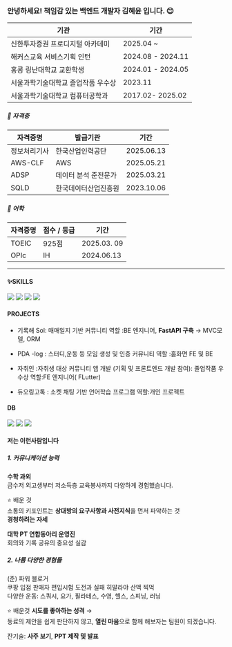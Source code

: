 ### 안녕하세요! 책임감 있는 백엔드 개발자 **김혜윤** 입니다. 😊



| 기관                         | 기간             |
|------------------------------|------------------|
| 신한투자증권 프로디지털 아카데미   | 2025.04 ~         |
| 해커스교육 서비스기획 인턴       | 2024.08 - 2024.11 |
| 홍콩 링난대학교 교환학생        | 2024.01 - 2024.05 |
| 서울과학기술대학교 졸업작품 우수상        | 2023.11 |
| 서울과학기술대학교 컴퓨터공학과 | 2017.02- 2025.02 |

##### 🏅 자격증 
| 자격증명 | 발급기관|기간             |
|------------------|------|------------------|
| 정보처리기사       | 한국산업인력공단 | 2025.06.13|
| AWS-CLF            |  AWS |2025.05.21|
| ADSP             | 데이터 분석 준전문가 |2025.03.21|
| SQLD             | 한국데이터산업진흥원 |2023.10.06|

##### 🏅 어학
| 자격증명 | 점수 / 등급 | 기간             |
|------------------|------------|------------------|
| TOEIC            | 925점       | 2025.03. 09|
| OPIc             | IH          |2024.06.13 |




---

#### ✨SKILLS

<img src="https://img.shields.io/badge/Python-%23FBCEB1?style=for-the-badge&logo=Python&logoColor=white">  <img src="https://img.shields.io/badge/Flutter-%23FFD580?style=for-the-badge&logo=Flutter&logoColor=white">  <img src="https://img.shields.io/badge/C-%23FF8C00?style=for-the-badge&logo=C&logoColor=white">  <img src="https://img.shields.io/badge/JavaScript-%23FAD6BF?style=for-the-badge&logo=JavaScript&logoColor=black">  

#### PROJECTS

- 기록해 Sol: 매매일지 기반 커뮤니티
역할 :BE 엔지니어, **FastAPI 구축**  → MVC모델, ORM  

- PDA -log : 스터디,운동 등 모임 생성 및 인증 커뮤니티 
역할 :홈화면 FE 및 BE

- 자취인 :자취생 대상 커뮤니티 앱 개발 (기획 및 프론트엔드 개발 참여): 졸업작품 우수상
역할:FE 엔지니어( FLutter)

- 듀오링고톡 : 소켓 채팅 기반 언어학습 프로그램
역할:개인 프로젝트 

####  DB

<img src="https://img.shields.io/badge/MySQL-%23FFE5B4?style=for-the-badge&logo=mysql&logoColor=black">  <img src="https://img.shields.io/badge/MariaDB-%23FAD6BF?style=for-the-badge&logo=mariadb&logoColor=black">  <img src="https://img.shields.io/badge/MongoDB-%23FBCEB1?style=for-the-badge&logo=mongodb&logoColor=black">



#### 저는 이런사람입니다

##### 1. 커뮤니케이션 능력

**수학 과외**  
금수저 외고생부터 저소득층 교육봉사까지 다양하게 경험했습니다.

⭐ 배운 것  
소통의 키포인트는 **상대방의 요구사항과 사전지식**을 먼저 파악하는 것  
 **경청하려는 자세**

**대학 PT 연합동아리 운영진**  
회의와 기록 공유의 중요성 실감


##### 2. 나름 다양한 경험들

(준) 파워 블로거  
쿠팡 입점 판매자
편입시험 도전과 실패 
히말라야 산맥 찍먹  
다양한 운동: 스쿼시, 요가, 필라테스, 수영, 헬스, 스피닝, 러닝

⭐ 배운것 
**시도를 좋아하는 성격** →  
  동료의 제안을 쉽게 판단하지 않고, **열린 마음**으로 함께 해보자는 팀원이 되겠습니다.




잔기술: **사주 보기**, **PPT 제작 및 발표**

